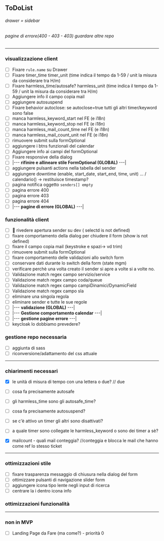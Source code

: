 ## ToDoList
###### drawer = sidebar
###### pagine di errore(400 - 403 - 403) guardare altre repo

<hr>

### visualizzazione client
- [ ] Fixare `rule.name` su Drawer
- [ ] Fixare timer_time timer_unit (time indica il tempo da 1-59 / unit la misura da considerare tra H/m)
- [ ] Fixare harmless_time/autosafe? harmless_unit (time indica il tempo da 1-59 / unit la misura da considerare tra H/m)
- [ ] Aggiungere info il campo copia mail
- [ ] aggiungere autosuspend
- [ ] Fixare behavior autoclose: se autoclose=true tutti gli altri timer/keyword sono false
- [ ] manca harmless_keyword_start nel FE (e i18n)
- [ ] manca harmless_keyword_stop nel FE (e i18n)
- [ ] manca harmless_mail_count_time nel FE (e i18n)
- [ ] manca harmless_mail_count_unit nel FE (e i18n)
- [ ] rimuovere submit sulla formOptional
- [ ] aggiungere i btns funzionali del calendar
- [ ] Aggiungere info ai campi del formOptional
- [ ] Fixare responsive della dialog
- [ ] |--- <b>rifinire e allineare stile FormOptional (GLOBAL)</b> ---|
- [ ] aggiungere pulsanti actions nella tabella del sender
- [ ] aggiungere downtime (enable, start_date, start_end, time, unit) ... / calendario() -> restituisce timestamp?
- [ ] pagina notifica oggetto `senders[] empty`
- [ ] pagina errore 400
- [ ] pagina errore 403
- [ ] pagina errore 404
- [ ] |--- <b>pagine di errore (GLOBAL)</b> ---|

### funzionalità client
- [ ] :rotating_light: rivedere apertura sender su dev ( selectd is not defined)
- [ ] fixare comportamento della dialog per chiudere il form (show is not defined)
- [ ] fixare il campo copia mail (keystroke e spazi-> vd trim)
- [ ] rimuovere submit sulla formOptional 
- [ ] fixare comportamento delle validazioni allo switch form
- [ ] conservare dati durante lo switch della form (state mgm)
- [ ] verificare perchè una volta creato il sender si apre a volte si a volte no.
- [ ] Validazione match regex campo servizio/service
- [ ] Validazione match regex campo coda/queue
- [ ] Validazione match regex campo campiDinamici/DynamicField
- [ ] Validazione match regex campo sla
- [ ] eliminare una singola regola
- [ ] eliminare sender e tutte le sue regole
- [ ] |--- <b>validazione (GLOBAL)</b> ---|
- [ ] |--- <b>Gestione comportamento calendar</b> ---|
- [ ] |--- <b>gestione pagine errore</b> ---|
- [ ] keycloak lo dobbiamo prevedere?

### gestione repo necessaria
- [ ] aggiunta di sass
- [ ] riconversione/adattamento del css attuale

<hr>

### chiarimenti necessari
- [x] le unità di misura di tempo con una lettera o due? // due
- [ ] cosa fa precisamente autosafe
- [ ] gli harmless_time sono gli autosafe_time?
- [ ] cosa fa precisamente autosuspend?
- [ ] se c'è attivo un timer gli altri sono disattivati?
- [ ] a quale timer sono collegate le harmless_keyword o sono dei timer a sè?
- [x] mailcount - quali mail conteggia? //conteggia e blocca le mail che hanno come ref lo stesso ticket


<hr>

### ottimizzazioni stile
- [ ] fixare trasparenza messaggio di chiusura nella dialog del form
- [ ] ottimizzare pulsanti di navigazione slider form
- [ ] aggiungere icona tipo lente negli input di ricerca
- [ ] centrare la i dentro icona info
### ottimizzazioni funzionalità

<hr>

### non in MVP
- [ ] Landing Page da Fare (ma come?) - priorità 0